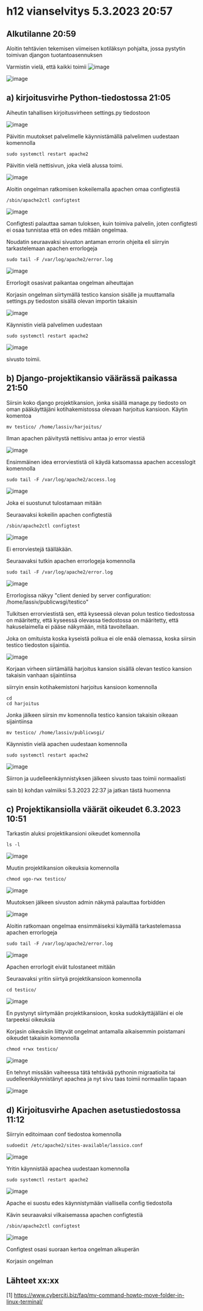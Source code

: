# h12 vianselvitys 5.3.2023 20:57

## Alkutilanne 20:59

Aloitin tehtävien tekemisen viimeisen kotiläksyn pohjalta, jossa pystytin toimivan djangon tuotantoasennuksen

Varmistin vielä, että kaikki toimii
![image](https://user-images.githubusercontent.com/112076377/222980407-49c62389-d3a6-44b6-beb4-6e12cdc9acd3.png)

![image](https://user-images.githubusercontent.com/112076377/222980524-644ba55b-a602-4bec-a235-c6834e14ea55.png)

## a) kirjoitusvirhe Python-tiedostossa 21:05

Aiheutin tahallisen kirjoitusvirheen settings.py tiedostoon

![image](https://user-images.githubusercontent.com/112076377/222980845-9e5e3a43-b42c-4922-84d6-b75994f87b91.png)

Päivitin muutokset palvelimelle käynnistämällä palvelimen uudestaan komennolla

    sudo systemctl restart apache2
    
Päivitin vielä nettisivun, joka vielä alussa toimi. 

![image](https://user-images.githubusercontent.com/112076377/222981017-d8db00d0-3b5f-42d6-8bfb-58481a23a1e7.png)

Aloitin ongelman ratkomisen kokeilemalla apachen omaa configtestiä

    /sbin/apache2ctl configtest

![image](https://user-images.githubusercontent.com/112076377/222981144-9129e3a4-510c-49f0-a78e-2ae90dd59890.png)

Configtesti palauttaa saman tuloksen, kuin toimiva palvelin, joten configtesti ei osaa tunnistaa että on edes mitään ongelmaa. 

Noudatin seuraavaksi sivuston antaman errorin ohjeita eli siirryin tarkastelemaan apachen errorlogeja

    sudo tail -F /var/log/apache2/error.log

![image](https://user-images.githubusercontent.com/112076377/222981112-8579539f-c892-4b77-b647-6c206b7bafcc.png)

Errorlogit osasivat paikantaa ongelman aiheuttajan

Korjasin ongelman siirtymällä testico kansion sisälle ja muuttamalla settings.py tiedoston sisällä olevan importin takaisin

![image](https://user-images.githubusercontent.com/112076377/222981475-c548a066-1aa1-4672-a50b-659a800b3162.png)

Käynnistin vielä palvelimen uudestaan 

    sudo systemctl restart apache2
    
![image](https://user-images.githubusercontent.com/112076377/222981689-29e13949-2edb-4998-bec5-2e22bcf5e391.png)

sivusto toimii.

## b) Django-projektikansio väärässä paikassa 21:50

Siirsin koko django projektikansion, jonka sisällä manage.py tiedosto on oman pääkäyttäjäni kotihakemistossa olevaan harjoitus kansioon. Käytin komentoa 

    mv testico/ /home/lassiv/harjoitus/
    
Ilman apachen päivitystä nettisivu antaa jo error viestiä

![image](https://user-images.githubusercontent.com/112076377/222982864-11e61888-9a5c-43fb-88fc-faa878ba71c7.png)

Ensimmäinen idea errorviestistä oli käydä katsomassa apachen accesslogit komennolla

    sudo tail -F /var/log/apache2/access.log
    
![image](https://user-images.githubusercontent.com/112076377/222983085-7af9aed5-578d-4027-ae7f-0ff5b604b452.png)

Joka ei suostunut tulostamaan mitään

Seuraavaksi kokeilin apachen configtestiä

    /sbin/apache2ctl configtest
    
![image](https://user-images.githubusercontent.com/112076377/222983192-748c085a-4481-4860-a86e-1814cbdd4b55.png)

Ei errorviestejä täälläkään.

Seuraavaksi tutkin apachen errorlogeja komennolla

    sudo tail -F /var/log/apache2/error.log

![image](https://user-images.githubusercontent.com/112076377/222983314-c6071fbf-05ea-48ce-b979-1c0b0c087a46.png)

Errorlogissa näkyy "client denied by server configuration: /home/lassiv/publicwsgi/testico"

Tulkitsen errorviestistä sen, että kyseessä olevan polun testico tiedostossa on määritetty, että kyseessä olevassa tiedostossa on määritetty, että hakuselaimella ei pääse näkymään, mitä tavoitellaan. 

Joka on omituista koska kyseistä polkua ei ole enää olemassa, koska siirsin testico tiedoston sijaintia.

![image](https://user-images.githubusercontent.com/112076377/222983394-89fbeb3e-ccee-489c-9655-9d94a38269f4.png)

Korjaan virheen siirtämällä harjoitus kansion sisällä olevan testico kansion takaisin vanhaan sijaintiinsa 

siirryin ensin kotihakemistoni harjoitus kansioon komennolla 

    cd 
    cd harjoitus
    
Jonka jälkeen siirsin mv komennolla testico kansion takaisin oikeaan sijaintiinsa

    mv testico/ /home/lassiv/publicwsgi/

Käynnistin vielä apachen uudestaan komennolla

    sudo systemctl restart apache2

![image](https://user-images.githubusercontent.com/112076377/222983807-f72dc9c4-9e19-42f0-8a63-c728ee071e91.png)

Siirron ja uudelleenkäynnistyksen jälkeen sivusto taas toimii normaalisti

sain b) kohdan valmiiksi 5.3.2023 22:37 ja jatkan tästä huomenna

## c) Projektikansiolla väärät oikeudet 6.3.2023 10:51

Tarkastin aluksi projektikansioni oikeudet komennolla

    ls -l
    
![image](https://user-images.githubusercontent.com/112076377/223062416-fac4c05d-14d6-4382-a93c-54944c989cfa.png)

Muutin projektikansion oikeuksia komennolla

    chmod ugo-rwx testico/
    
![image](https://user-images.githubusercontent.com/112076377/223063016-60526d2b-bbd2-469c-a48f-1990b8586ec3.png)

Muutoksen jälkeen sivuston admin näkymä palauttaa forbidden 

![image](https://user-images.githubusercontent.com/112076377/223063318-a1fbeef5-23ea-4adf-a158-ab7021ce4354.png)

Aloitin ratkomaan ongelmaa ensimmäiseksi käymällä tarkastelemassa apachen errorlogeja

    sudo tail -F /var/log/apache2/error.log

![image](https://user-images.githubusercontent.com/112076377/223064139-7e2e3c53-16ea-44c3-9fe4-529f7e2ed3d6.png)

Apachen errorlogit eivät tulostaneet mitään

Seuraavaksi yritin siirtyä projektikansioon komennolla

    cd testico/
    
![image](https://user-images.githubusercontent.com/112076377/223064563-4038b6f8-5adb-4ed4-8f67-7478d403d75b.png)

En pystynyt siirtymään projektikansioon, koska sudokäyttäjälläni ei ole tarpeeksi oikeuksia

Korjasin oikeuksiin liittyvät ongelmat antamalla aikaisemmin poistamani oikeudet takaisin komennolla

    chmod +rwx testico/
    
![image](https://user-images.githubusercontent.com/112076377/223066201-1dcd972f-c028-409a-aca5-b74148d95924.png)

En tehnyt missään vaiheessa tätä tehtävää pythonin migraatioita tai uudelleenkäynnistänyt apachea ja nyt sivu taas toimii normaaliin tapaan

![image](https://user-images.githubusercontent.com/112076377/223066519-13657268-4580-4541-bb07-1c9a98efe191.png)

## d) Kirjoitusvirhe Apachen asetustiedostossa 11:12

Siirryin editoimaan conf tiedostoa komennolla

    sudoedit /etc/apache2/sites-available/lassico.conf
    
![image](https://user-images.githubusercontent.com/112076377/223067326-d61d6aed-0187-4d12-a913-1a4126970427.png)

Yritin käynnistää apachea uudestaan komennolla 

    sudo systemctl restart apache2
    
![image](https://user-images.githubusercontent.com/112076377/223069107-096ca077-7749-4217-964a-66635f6d63eb.png)

Apache ei suostu edes käynnistymään viallisella config tiedostolla

Kävin seuraavaksi vilkaisemassa apachen configtestiä

    /sbin/apache2ctl configtest
    
![image](https://user-images.githubusercontent.com/112076377/223068659-051eb235-0edf-4026-96dc-1840c2930220.png)

Configtest osasi suoraan kertoa ongelman alkuperän

Korjasin ongelman 













## Lähteet xx:xx

[1] https://www.cyberciti.biz/faq/mv-command-howto-move-folder-in-linux-terminal/
